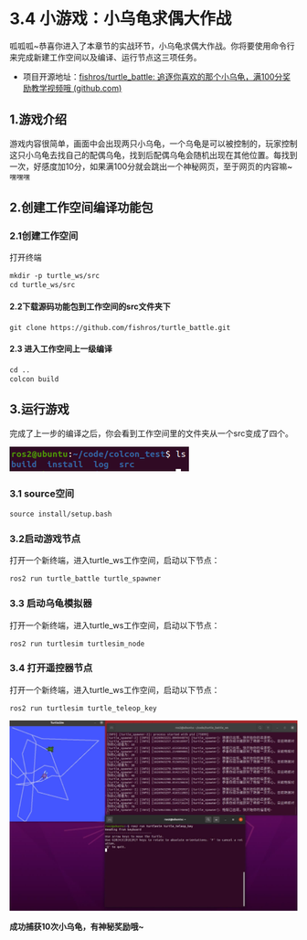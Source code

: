 # 3.4 小游戏：小乌龟求偶大作战

呱呱呱~恭喜你进入了本章节的实战环节，小乌龟求偶大作战。你将要使用命令行来完成新建工作空间以及编译、运行节点这三项任务。

- 项目开源地址：[fishros/turtle_battle: 追逐你喜欢的那个小乌龟，满100分奖励教学视频哦 (github.com)](https://github.com/fishros/turtle_battle)

## 1.游戏介绍

游戏内容很简单，画面中会出现两只小乌龟，一个乌龟是可以被控制的，玩家控制这只小乌龟去找自己的配偶乌龟，找到后配偶乌龟会随机出现在其他位置。每找到一次，好感度加10分，如果满100分就会跳出一个神秘网页，至于网页的内容嘛~`嘿嘿嘿`

## 2.创建工作空间编译功能包

### 2.1创建工作空间

打开终端

```
mkdir -p turtle_ws/src
cd turtle_ws/src
```

#### 2.2下载源码功能包到工作空间的src文件夹下

```
git clone https://github.com/fishros/turtle_battle.git
```

#### 2.3 进入工作空间上一级编译

```
cd ..
colcon build
```



## 3.运行游戏

完成了上一步的编译之后，你会看到工作空间里的文件夹从一个src变成了四个。

![image-20210720211503413](3.4小游戏_小乌龟求偶大作战/imgs/image-20210720211503413.png)



### 3.1 source空间

```
source install/setup.bash
```

### 3.2启动游戏节点

打开一个新终端，进入turtle_ws工作空间，启动以下节点：

```
ros2 run turtle_battle turtle_spawner
```

### 3.3 启动乌龟模拟器

打开一个新终端，进入turtle_ws工作空间，启动以下节点：

```
ros2 run turtlesim turtlesim_node
```

### 3.4 打开遥控器节点

打开一个新终端，进入turtle_ws工作空间，启动以下节点：

```
ros2 run turtlesim turtle_teleop_key
```



![image-20210723113507184](3.4小游戏_小乌龟求偶大作战/imgs/image-20210723113507184.png)





**成功捕获10次小乌龟，有神秘奖励哦~**

